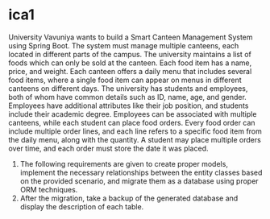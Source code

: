 # ica1

University Vavuniya wants to build a Smart Canteen Management System using Spring Boot.
The system must manage multiple canteens, each located in different parts of the campus.
The university maintains a list of foods which can only be sold at the canteen. Each food item
has a name, price, and weight. Each canteen offers a daily menu that includes several food
items, where a single food item can appear on menus in different canteens on different days.
The university has students and employees, both of whom have common details such as ID,
name, age, and gender. Employees have additional attributes like their job position, and
students include their academic degree. Employees can be associated with multiple canteens,
while each student can place food orders. Every food order can include multiple order lines,
and each line refers to a specific food item from the daily menu, along with the quantity. A
student may place multiple orders over time, and each order must store the date it was placed.
1) The following requirements are given to create proper models, implement the
necessary relationships between the entity classes based on the provided scenario,
and migrate them as a database using proper ORM techniques.
2) After the migration, take a backup of the generated database and display the
description of each table.
